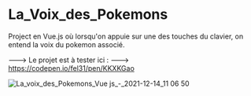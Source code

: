 # La_Voix_des_Pokemons
Project en Vue.js où lorsqu'on appuie sur une des touches du clavier, on entend la voix du pokemon associé. 


---> Le projet est à tester ici : 
      --->  https://codepen.io/fel31/pen/KKXKGao
      
![La_voix_des_Pokemons_Vue js_-_2021-12-14_11 06 50](https://user-images.githubusercontent.com/62654985/145977413-176bb471-5c47-4130-83a0-fa9a5e6bd270.png)
